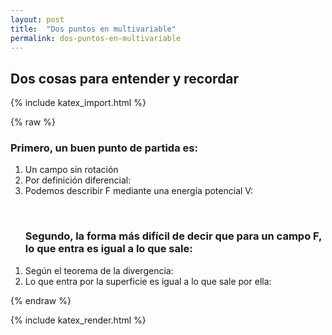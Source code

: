 ```yaml
---
layout: post
title:  "Dos puntos en multivariable"
permalink: dos-puntos-en-multivariable
---
```


## Dos cosas para entender y recordar
{% include katex_import.html %} 

{% raw %}

<h3> Primero, un buen punto de partida es: </h3>

<div class="equation" data-expr="\displaystyle \nabla \times F = 0"></div>
<ol type = "1">
<li> Un campo sin rotación </li>
<li> Por definición diferencial: <div class="equation" data-expr="\oint_C F \cdot dl = 0"></div> </li>
<li> Podemos describir F mediante una energía potencial V: <div class="equation" data-expr="\displaystyle F = - \nabla \cdot V"></div> </li>
</ol>

<br>                                                                                    

<ol type = "1">
<h3> Segundo, la forma más difícil de decir que para un campo F, lo que entra es igual a lo que sale: </h3>

<div class="equation" data-expr="\displaystyle \nabla \cdot F = 0"></div>
<li> Según el teorema de la divergencia: <div class="equation" data-expr="\displaystyle \int \limits_{V} \nabla \cdot F \, dV = 0 = \int_S F \cdot dA"></div> </li>
<li> Lo que entra por la superficie es igual a lo que sale por ella: <div class="equation" data-expr="\int_S F \cdot dA = 0"></div> </li>
</ol>

{% endraw %}

{% include katex_render.html %} 

